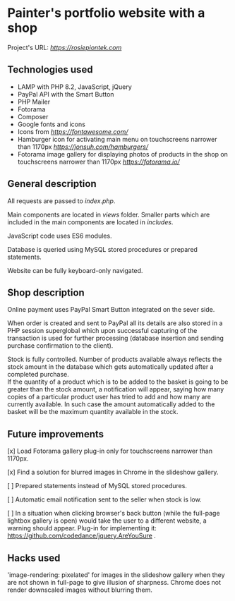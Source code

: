 # Painter's portfolio website with a shop 
 
Project's URL:  *https://rosiepiontek.com*

## Technologies used

* LAMP with PHP 8.2, JavaScript, jQuery
* PayPal API with the Smart Button
* PHP Mailer  
* Fotorama
* Composer
* Google fonts and icons
* Icons from *https://fontawesome.com/*
* Hamburger icon for activating main menu on touchscreens narrower than 1170px
*https://jonsuh.com/hamburgers/*
* Fotorama image gallery for displaying photos of products in the shop on touchscreens narrower than 1170px
*https://fotorama.io/*

## General description

All requests are passed to *index.php*.

Main components are located in *views* folder.  Smaller parts which are included in the main components are located in *includes*.

JavaScript code uses ES6 modules.

Database is queried using MySQL stored procedures or prepared statements.

Website can be fully keyboard-only navigated.

## Shop description

Online payment uses PayPal Smart Button integrated on the sever side.

When order is created and sent to PayPal all its details are also stored in a PHP session superglobal which upon successful capturing of the transaction is used for further processing (database insertion and sending purchase confirmation to the client).

Stock is fully controlled.
Number of products available always reflects the stock amount in the database which gets automatically updated after a completed purchase.  
If the quantity of a product which is to be added to the basket is going to be greater than the stock amount, a notification will appear, saying how many copies of a particular product user has tried to add and how many are currently available. In such case the amount automatically added to the basket will be the maximum quantity available in the stock.



## Future improvements  

 [x] Load Fotorama gallery plug-in only for touchscreens narrower than 1170px.

 [x] Find a solution for blurred images in Chrome in the slideshow gallery.

 [ ] Prepared statements instead of MySQL stored procedures.

 [ ] Automatic email notification sent to the seller when stock is low.  

 [ ] In a situation when clicking browser's back button (while the full-page lightbox gallery is open) would take the user to a different website, a warning should appear. Plug-in for implementing it: https://github.com/codedance/jquery.AreYouSure .



## Hacks used  

'image-rendering: pixelated' for images in the slideshow gallery when they are not shown in full-page to give illusion of sharpness. Chrome does not render downscaled images without blurring them.

